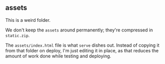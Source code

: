 ## assets

This is a weird folder.

We don't keep the `assets` around permanently; they're compressed in `static.zip`.

The `assets/index.html` file is what `serve` dishes out. Instead of copying it from that folder on deploy, I'm just editing it in place, as that reduces the amount of work done while testing and deploying.